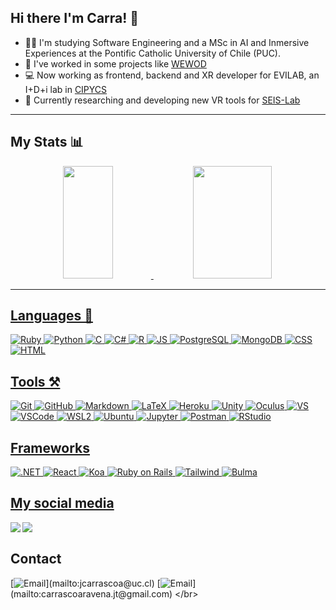 ## Hi there I'm Carra! 👋

- 👨‍🎓 I'm studying Software Engineering and a MSc in AI and Inmersive Experiences at the Pontific Catholic University of Chile (PUC).
- :muscle: I've worked in some projects like [WEWOD](https://www.wewod.tk/)
- :computer: Now working as frontend, backend and XR developer for EVILAB, an I+D+i lab in [CIPYCS](https://www.cipycs.cl/)
- :mag_right: Currently researching and developing new VR tools for [SEIS-Lab](http://www.seislab.cl/)

---
## My Stats :bar_chart:
<div align="center">
  <a href="https://github.com/jcarrascoa7">
  <img height="180em" width="40%" src="https://github-readme-stats.vercel.app/api?username=jcarrascoa7&show_icons=true&theme=dark&include_all_commits=true&count_private=true"/>
  <img height="180em" width="50%" src="https://github-readme-stats.vercel.app/api/top-langs/?username=jcarrascoa7&layout=compact&langs_count=7&theme=dark"/>
</div>

---
## Languages 🧮
![Ruby](https://img.shields.io/badge/ruby-222831?style=for-the-badge&logo=ruby&logoColor=ffffff)
![Python](https://img.shields.io/badge/python-222831?style=for-the-badge&logo=python&logoColor=ffffff)
![C](https://img.shields.io/badge/C-222831?style=for-the-badge&logo=c&logoColor=ffffff)
![C#](https://img.shields.io/badge/csharp-222831?style=for-the-badge&logo=csharp&logoColor=ffffff)
![R](https://img.shields.io/badge/R-222831?style=for-the-badge&logo=R&logoColor=ffffff)
![JS](https://img.shields.io/badge/JavaScript-222831?style=for-the-badge&logo=JavaScript&logoColor=ffffff)
![PostgreSQL](https://img.shields.io/badge/PostgreSQL-222831?style=for-the-badge&logo=postgresql&logoColor=ffffff)
![MongoDB](https://img.shields.io/badge/MongoDB-222831?style=for-the-badge&logo=MongoDB&logoColor=ffffff)
![CSS](https://img.shields.io/badge/CSS-222831?style=for-the-badge&logo=css3&logoColor=ffffff)
![HTML](https://img.shields.io/badge/HTML-222831?style=for-the-badge&logo=HTML5&logoColor=ffffff)
 
## Tools ⚒️
![Git](https://img.shields.io/badge/Git-393E46?style=for-the-badge&logo=git&logoColor=white)
![GitHub](https://img.shields.io/badge/GitHub-393E46?style=for-the-badge&logo=GitHub&logoColor=white)
![Markdown](https://img.shields.io/badge/markdown-393E46?style=for-the-badge&logo=markdown&logoColor=black)
![LaTeX](https://img.shields.io/badge/LaTeX-393E46?style=for-the-badge&logo=LaTeX&logoColor=white)
![Heroku](https://img.shields.io/badge/Heroku-393E46?style=for-the-badge&logo=heroku&logoColor=white)
![Unity](https://img.shields.io/badge/Unity-393E46?style=for-the-badge&logo=unity)
![Oculus](https://img.shields.io/badge/Oculus-393E46.svg?&style=for-the-badge&logo=Oculus&logoColor=white)
![VS](https://img.shields.io/badge/Visual_Studio-393E46?style=for-the-badge&logo=visualstudio&logoColor=white)
![VSCode](https://img.shields.io/badge/Visual_Studio_Code-393E46?style=for-the-badge&logo=visualstudiocode&logoColor=white)
![WSL2](https://img.shields.io/badge/WSL_2-393E46?style=for-the-badge&logo=linux&logoColor=white)
![Ubuntu](https://img.shields.io/badge/ubuntu-393E46?style=for-the-badge&logo=ubuntu&logoColor=white)
![Jupyter](https://img.shields.io/badge/Jupyter-393E46.svg?&style=for-the-badge&logo=Jupyter&logoColor=white)
![Postman](https://img.shields.io/badge/Postman-393E46.svg?&style=for-the-badge&logo=Postman&logoColor=white)
![RStudio](https://img.shields.io/badge/R_Studio-393E46.svg?&style=for-the-badge&logo=rstudio&logoColor=white)
  

## Frameworks
![.NET](https://img.shields.io/badge/.NET-00ADB5?style=for-the-badge&logo=dotnet&logoColor=ffffff)
![React](https://img.shields.io/badge/react-00ADB5?style=for-the-badge&logo=react&logoColor=ffffff)
![Koa](https://img.shields.io/badge/Koa-00ADB5?style=for-the-badge&logo=koa&logoColor=ffffff)
![Ruby on Rails](https://img.shields.io/badge/Ruby_on_Rails-00ADB5?style=for-the-badge&logo=rubyonrails&logoColor=ffffff)
![Tailwind](https://img.shields.io/badge/tailwind-00ADB5?style=for-the-badge&logo=tailwindcss&logoColor=ffffff)
![Bulma](https://img.shields.io/badge/bulma-00ADB5?style=for-the-badge&logo=bulma&logoColor=ffffff)

## My social media
[<img align="left" src="https://img.shields.io/badge/Instagram-EEEEEE?style=for-the-badge&logo=instagram&logoColor=black" />][instagram]
[<img align="left" src="https://img.shields.io/badge/LinkedIn-EEEEEE?style=for-the-badge&logo=linkedin&logoColor=black" /></br>][linkedin]

## Contact
[![Email](https://img.shields.io/badge/Academic_email_(fast_response)-jcarrascoa@uc.cl-D14836?style=for-the-badge&logo=gmail&logoColor=white&labelColor=101010)](mailto:jcarrascoa@uc.cl)
[![Email](https://img.shields.io/badge/Personal_email_(slow_response)-carrascoaravena.jt@gmail.com-D14836?style=for-the-badge&logo=gmail&logoColor=white&labelColor=101010)](mailto:carrascoaravena.jt@gmail.com)
</br>

[instagram]: https://www.instagram.com/donkrra/
[linkedin]: https://www.linkedin.com/in/jcarrascoa/
